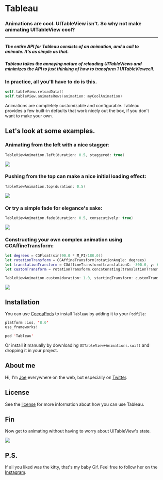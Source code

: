 # Tableau


### Animations are cool. UITableView isn't. So why not make animating UITableView cool?

---

##### The entire API for Tableau consists of an animation, and a call to animate. It's as simple as that.

##### Tableau takes the annoying nature of reloading UITableViews and minimizes the API to just thinking of how to transform 1 UITableViewcell.

### In practice, all you'll have to do is this.

```swift
self.tableView.reloadData()
self.tableView.animateRows(animation: myCoolAnimation)
```

Animations are completely customizable and configurable. Tableau provides a few built-in defaults that work nicely out the box, if you don't want to make your own.

## Let's look at some examples.


### Animating from the left with a nice stagger:

```swift
TableViewAnimation.left(duration: 0.5, staggered: true)
```

![](images/Animations/left.gif)


### Pushing from the top can make a nice initial loading effect:

```swift
TableViewAnimation.top(duration: 0.5)
```

![](images/Animations/top.gif)

### Or try a simple fade for elegance's sake:

```swift
TableViewAnimation.fade(duration: 0.5, consecutively: true)
```

![](images/Animations/fade.gif)


### Constructing your own complex animation using CGAffineTransform:

```swift
let degrees = CGFloat(sin(90.0 * M_PI/180.0))
let rotationTransform = CGAffineTransform(rotationAngle: degrees)
let translationTransform = CGAffineTransform(translationX: -300.0, y: 0.0)
let customTransform = rotationTransform.concatenating(translationTransform)

TableViewAnimation.custom(duration: 1.0, startingTransform: customTransform, staggered: true)
```

![](images/Animations/custom.gif)


## Installation
You can use [CocoaPods](http://cocoapods.org/) to install `Tableau` by adding it to your `Podfile`:

```swift
platform :ios, '8.0'
use_frameworks!

pod 'Tableau'
```

Or install it manually by downloading `UITableView+Animations.swift` and dropping it in your project.

## About me

Hi, I'm [Joe](http://fabisevi.ch) everywhere on the web, but especially on [Twitter](https://twitter.com/mergesort).

## License

See the [license](LICENSE) for more information about how you can use Tableau.

## Fin

Now get to animating without having to worry about UITableView's state.

![](images/gaga.gif)

## P.S.

If all you liked was the kitty, that's my baby Gif. Feel free to follow her on the [Instagram](https://www.instagram.com/gifthecat).
